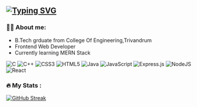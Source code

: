  [![Typing SVG](https://readme-typing-svg.herokuapp.com/?lines=Hello!!+I'm+Celia+S+Mathew&center=true&size=40&height=70&width=700&duration=2500&pause=1000&multiline=true&color=EE4B2B)](https://git.io/typing-svg)
---

### :man_technologist: About me:

- B.Tech grduate from College Of Engineering,Trivandrum
- Frontend Web Developer
- Currently learning MERN Stack

![C](https://img.shields.io/badge/c-%2300599C.svg?style=for-the-badge&logo=c&logoColor=white)
![C++](https://img.shields.io/badge/c++-%2300599C.svg?style=for-the-badge&logo=c%2B%2B&logoColor=white)
![CSS3](https://img.shields.io/badge/css3-%231572B6.svg?style=for-the-badge&logo=css3&logoColor=white)
![HTML5](https://img.shields.io/badge/html5-%23E34F26.svg?style=for-the-badge&logo=html5&logoColor=white)
![Java](https://img.shields.io/badge/java-%23ED8B00.svg?style=for-the-badge&logo=java&logoColor=white)
![JavaScript](https://img.shields.io/badge/javascript-%23323330.svg?style=for-the-badge&logo=javascript&logoColor=%23F7DF1E)
![Express.js](https://img.shields.io/badge/express.js-%23404d59.svg?style=for-the-badge&logo=express&logoColor=%2361DAFB)
![NodeJS](https://img.shields.io/badge/node.js-6DA55F?style=for-the-badge&logo=node.js&logoColor=white)
![React](https://img.shields.io/badge/react-%2320232a.svg?style=for-the-badge&logo=react&logoColor=%2361DAFB)


### :fire: My Stats :

[![GitHub Streak](https://github-readme-streak-stats.herokuapp.com?user=Celci2000)](https://git.io/streak-stats)
